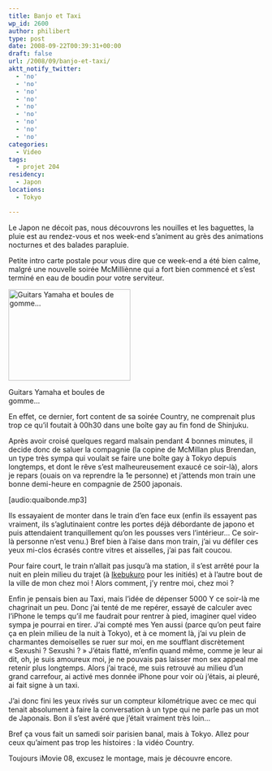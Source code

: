 ```yaml
---
title: Banjo et Taxi
wp_id: 2600
author: philibert
type: post
date: 2008-09-22T00:39:31+00:00
draft: false
url: /2008/09/banjo-et-taxi/
aktt_notify_twitter:
  - 'no'
  - 'no'
  - 'no'
  - 'no'
  - 'no'
  - 'no'
  - 'no'
  - 'no'
  - 'no'
categories:
  - Video
tags:
  - projet 204
residency:
  - Japon
locations:
  - Tokyo

---
```

Le Japon ne décoit pas, nous découvrons les nouilles et les baguettes, la pluie est au rendez-vous et nos week-end s&rsquo;animent au grès des animations nocturnes et des balades parapluie.

Petite intro carte postale pour vous dire que ce week-end a été bien calme, malgré une nouvelle soirée McMilliènne qui a fort bien commencé et s&rsquo;est terminé en eau de boudin pour votre serviteur.

<div id="attachment_199" class="wp-caption " style="max-width: 240px">
  <a href="http://benmerde.com/wp-content{{< aws >}}/uploads/img_2175.jpg"><img class="size-medium wp-image-199 " title="img_2175" src="http://benmerde.com/wp-content{{< aws >}}/uploads/img_2175.jpg" alt="Guitars Yamaha et boules de gomme..." width="240" height="180" /></a>
  
  <p class="wp-caption-text">
    Guitars Yamaha et boules de gomme...
  </p>
</div>

En effet, ce dernier, fort content de sa soirée Country, ne comprenait plus trop ce qu&rsquo;il foutait à 00h30 dans une boîte gay au fin fond de Shinjuku.
  
Après avoir croisé quelques regard malsain pendant 4 bonnes minutes, il decide donc de saluer la compagnie (la copine de McMillan plus Brendan, un type très sympa qui voulait se faire une boîte gay à Tokyo depuis longtemps, et dont le rêve s&rsquo;est malheureusement exaucé ce soir-là), alors je repars (ouais on va reprendre la 1e personne) et j&rsquo;attends mon train une bonne demi-heure en compagnie de 2500 japonais.
  
[audio:quaibonde.mp3]
  
Ils essayaient de monter dans le train d&rsquo;en face eux (enfin ils essayent pas vraiment, ils s&rsquo;aglutinaient contre les portes déjà débordante de japono et puis attendaient tranquillement qu&rsquo;on les pousses vers l&rsquo;intérieur&#8230; Ce soir-là personne n&rsquo;est venu.) Bref bien à l&rsquo;aise dans mon train, j&rsquo;ai vu défiler ces yeux mi-clos écrasés contre vitres et aisselles, j&rsquo;ai pas fait coucou.

Pour faire court, le train n&rsquo;allait pas jusqu&rsquo;à ma station, il s&rsquo;est arrêté pour la nuit en plein milieu du trajet (à <a title="Wikipedia : Ikebukuro" href="http://fr.wikipedia.org/wiki/Ikebukuro" target="_blank">Ikebukuro</a> pour les initiés) et à l&rsquo;autre bout de la ville de mon chez moi ! Alors comment, j&rsquo;y rentre moi, chez moi ?

Enfin je pensais bien au Taxi, mais l&rsquo;idée de dépenser 5000 Y ce soir-là me chagrinait un peu. Donc j&rsquo;ai tenté de me repérer, essayé de calculer avec l&rsquo;iPhone le temps qu&rsquo;il me faudrait pour rentrer à pied, imaginer quel video sympa je pourrai en tirer. J&rsquo;ai compté mes Yen aussi (parce qu&rsquo;on peut faire ça en plein milieu de la nuit à Tokyo), et à ce moment là, j&rsquo;ai vu plein de charmantes demoiselles se ruer sur moi, en me soufflant discrètement « Sexushi ? Sexushi ? » J&rsquo;étais flatté, m&rsquo;enfin quand même, comme je leur ai dit, oh, je suis amoureux moi, je ne pouvais pas laisser mon sex appeal me retenir plus longtemps. Alors j&rsquo;ai tracé, me suis retrouvé au milieu d&rsquo;un grand carrefour, ai activé mes donnée iPhone pour voir où j&rsquo;étais, ai pleuré, ai fait signe à un taxi.

J&rsquo;ai donc fini les yeux rivés sur un compteur kilométrique avec ce mec qui tenait absolument à faire la conversation à un type qui ne parle pas un mot de Japonais. Bon il s&rsquo;est avéré que j&rsquo;était vraiment très loin&#8230;

Bref ça vous fait un samedi soir parisien banal, mais à Tokyo. Allez pour ceux qu&rsquo;aiment pas trop les histoires : la vidéo Country.



Toujours iMovie 08, excusez le montage, mais je découvre encore.
